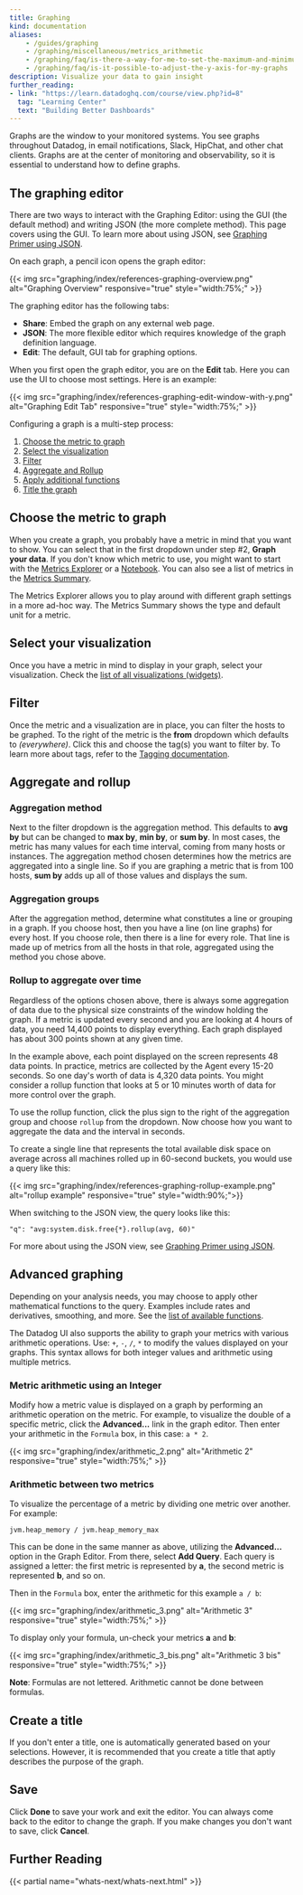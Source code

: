 ```yaml
---
title: Graphing
kind: documentation
aliases:
    - /guides/graphing
    - /graphing/miscellaneous/metrics_arithmetic
    - /graphing/faq/is-there-a-way-for-me-to-set-the-maximum-and-minimum-values-on-the-y-axis-of-a-graph
    - /graphing/faq/is-it-possible-to-adjust-the-y-axis-for-my-graphs
description: Visualize your data to gain insight
further_reading:
- link: "https://learn.datadoghq.com/course/view.php?id=8"
  tag: "Learning Center"
  text: "Building Better Dashboards"
---
```


Graphs are the window to your monitored systems. You see graphs throughout Datadog, in email notifications, Slack, HipChat, and other chat clients. Graphs are at the center of monitoring and observability, so it is essential to understand how to define graphs.

## The graphing editor

There are two ways to interact with the Graphing Editor: using the GUI (the default method) and writing JSON (the more complete method). This page covers using the GUI. To learn more about using JSON, see [Graphing Primer using JSON][1].

On each graph, a pencil icon opens the graph editor:

{{< img src="graphing/index/references-graphing-overview.png" alt="Graphing Overview" responsive="true" style="width:75%;" >}}

The graphing editor has the following tabs:

* **Share**: Embed the graph on any external web page.
* **JSON**: The more flexible editor which requires knowledge of the graph definition language.
* **Edit**: The default, GUI tab for graphing options.

When you first open the graph editor, you are on the **Edit** tab. Here you can use the UI to choose most settings. Here is an example:

{{< img src="graphing/index/references-graphing-edit-window-with-y.png" alt="Graphing Edit Tab" responsive="true" style="width:75%;" >}}

Configuring a graph is a multi-step process:

1. [Choose the metric to graph](#choose-the-metric-to-graph)
2. [Select the visualization](#select-your-visualization)
3. [Filter](#filter)
4. [Aggregate and Rollup](#aggregate-and-rollup)
5. [Apply additional functions](#advanced-graphing)
6. [Title the graph](#create-a-title)

## Choose the metric to graph

When you create a graph, you probably have a metric in mind that you want to show. You can select that in the first dropdown under step #2, **Graph your data**. If you don't know which metric to use, you might want to start with the [Metrics Explorer][2] or a [Notebook][3]. You can also see a list of metrics in the [Metrics Summary][4].

The Metrics Explorer allows you to play around with different graph settings in a more ad-hoc way. The Metrics Summary shows the type and default unit for a metric.

## Select your visualization

Once you have a metric in mind to display in your graph, select your visualization. Check the [list of all visualizations (widgets)][5].

## Filter

Once the metric and a visualization are in place, you can filter the hosts to be graphed. To the right of the metric is the **from** dropdown which defaults to *(everywhere)*. Click this and choose the tag(s) you want to filter by. To learn more about tags, refer to the [Tagging documentation][6].

## Aggregate and rollup
### Aggregation method

Next to the filter dropdown is the aggregation method. This defaults to **avg by** but can be changed to **max by**, **min by**, or **sum by**. In most cases, the metric has many values for each time interval, coming from many hosts or instances. The aggregation method chosen determines how the metrics are aggregated into a single line. So if you are graphing a metric that is from 100 hosts, **sum by** adds up all of those values and displays the sum.

### Aggregation groups

After the aggregation method, determine what constitutes a line or grouping in a graph. If you choose host, then you have a line (on line graphs) for every host. If you choose role, then there is a line for every role. That line is made up of metrics from all the hosts in that role, aggregated using the method you chose above.

### Rollup to aggregate over time

Regardless of the options chosen above, there is always some aggregation of data due to the physical size constraints of the window holding the graph. If a metric is updated every second and you are looking at 4 hours of data, you need 14,400 points to display everything. Each graph displayed has about 300 points shown at any given time.

In the example above, each point displayed on the screen represents 48 data points. In practice, metrics are collected by the Agent every 15-20 seconds. So one day's worth of data is 4,320 data points. You might consider a rollup function that looks at 5 or 10 minutes worth of data for more control over the graph.

To use the rollup function, click the plus sign to the right of the aggregation group and choose `rollup` from the dropdown. Now choose how you want to aggregate the data and the interval in seconds.

To create a single line that represents the total available disk space on average across all machines rolled up in 60-second buckets, you would use a query like this:

{{< img src="graphing/index/references-graphing-rollup-example.png" alt="rollup example" responsive="true" style="width:90%;">}}

When switching to the JSON view, the query looks like this:

```
"q": "avg:system.disk.free{*}.rollup(avg, 60)"
```

For more about using the JSON view, see [Graphing Primer using JSON][1].

## Advanced graphing

Depending on your analysis needs, you may choose to apply other mathematical functions to the query. Examples include rates and derivatives, smoothing, and more. See the [list of available functions][7].

The Datadog UI also supports the ability to graph your metrics with various arithmetic operations. Use: `+`, `-`, `/`, `*` to modify the values displayed on your graphs. This syntax allows for both integer values and arithmetic using multiple metrics.

### Metric arithmetic using an Integer

Modify how a metric value is displayed on a graph by performing an arithmetic operation on the metric. For example, to visualize the double of a specific metric, click the **Advanced...** link in the graph editor. Then enter your arithmetic in the `Formula` box, in this case: `a * 2`.

{{< img src="graphing/index/arithmetic_2.png" alt="Arithmetic 2" responsive="true" style="width:75%;" >}}

### Arithmetic between two metrics

To visualize the percentage of a metric by dividing one metric over another. For example:

`jvm.heap_memory / jvm.heap_memory_max`

This can be done in the same manner as above, utilizing the **Advanced...** option in the Graph Editor. From there, select **Add Query**. Each query is assigned a letter: the first metric is represented by **a**, the second metric is represented **b**, and so on.

Then in the `Formula` box, enter the arithmetic for this example `a / b`:

{{< img src="graphing/index/arithmetic_3.png" alt="Arithmetic 3" responsive="true" style="width:75%;" >}}

To display only your formula, un-check your metrics **a** and **b**:

{{< img src="graphing/index/arithmetic_3_bis.png" alt="Arithmetic 3 bis" responsive="true" style="width:75%;" >}}

**Note**: Formulas are not lettered. Arithmetic cannot be done between formulas.

## Create a title

If you don't enter a title, one is automatically generated based on your selections. However, it is recommended that you create a title that aptly describes the purpose of the graph. 

## Save

Click **Done** to save your work and exit the editor. You can always come back to the editor to change the graph. If you make changes you don't want to save, click **Cancel**.

## Further Reading

{{< partial name="whats-next/whats-next.html" >}}

[1]: /graphing/graphing_json
[2]: https://app.datadoghq.com/metric/explorer
[3]: https://app.datadoghq.com/notebook/list
[4]: https://app.datadoghq.com/metric/summary
[5]: /graphing/widgets
[6]: /tagging
[7]: /graphing/functions/#apply-functions-optional
